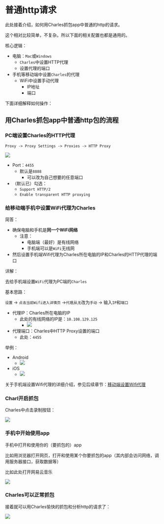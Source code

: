 # 普通http请求

此处接着介绍，如何用Charles抓包app中普通的http的请求。

这个相对比较简单，不复杂。所以下面的相关配置也都是通用的。

核心逻辑：

* 电脑：`Mac`或`Windows`
  * `Charles`中设置HTTP代理
  * 设置代理的端口
* 手机等移动端中设置`Charles`的代理
  * WiFi中设置手动代理
    * IP地址
    * 端口

下面详细解释如何操作：

## 用Charles抓包app中普通http包的流程

### PC端设置Charles的HTTP代理

`Proxy -> Proxy Settings -> Proxies -> HTTP Proxy`

![](../../assets/img/charles_proxy_settings_http_proxy.png)

* Port：`4455`
  * 默认是`8888`
    * 可以改为自己想要的任意端口
* （默认已）勾选：
  * `Support HTTP/2`
  * `Enable transparent HTTP proxying`

### 给移动端手机中设置WiFi代理为Charles

简答：

* 确保电脑和手机是**同一个WiFi网络**
  * 注意：
    * 电脑端（最好）是有线网络
    * 手机端可以是`WiFi`无线网
* 然后设置手机端Wifi代理为Charles所在电脑的IP和Charles的HTTP代理的端口

详解：

去给手机端设置`WiFi`代理为PC端的`Charles`

基本思路：

`设置` -> `点击当前Wifi进入详情页` ->`代理`从`无`改为`手动` -> 输入`IP`和`端口`

* 代理IP：Charles所在电脑的IP
  * 此处的有线网络的IP是：`10.108.129.125`
    * ![](../../assets/img/mac_local_wired_network.png)
* 代理端口：Charles中HTTP Proxy设置的端口
  * 此处：`4455`

举例：

* Android
  * ![](../../assets/img/xiaomi_9_wifi_proxy_charles.png)
* iOS
  * ![](../../assets/img/iphone6_config_proxy_manual.png)

关于手机端设置Wifi代理的详细介绍，参见后续章节：[移动端设置Wifi代理](http://book.crifan.com/books/app_capture_package_tool_charles/website/how_capture_app/simple_http/mobile_set_wifi_proxy.html)

### Charl开启抓包

Charles中点击录制按钮：

![](../../assets/img/charles_enable_start_recording.png)

### 手机中开始使用app

手机中打开和使用你的（要抓包的）app

比如用浏览器打开网页，打开和使用某个你要抓包的app（其内部会访问网络，调用服务器接口，获取数据等）

比如此处打开网易云音乐

![](../../assets/img/mobile_using_app_netease.jpg)

### Charles可以正常抓包

接着就可以用Charles愉快的抓包和分析http的请求了：

![](../../assets/img/charles_capture_work_normal.png)